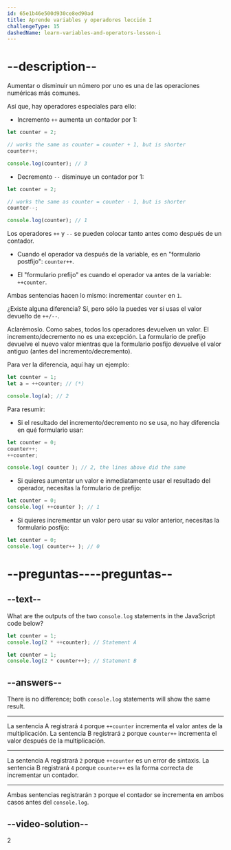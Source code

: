 ```yaml
---
id: 65e1b46e500d930ce8ed90ad
title: Aprende variables y operadores lección I
challengeType: 15
dashedName: learn-variables-and-operators-lesson-i
---
```


# --description--

Aumentar o disminuir un número por uno es una de las operaciones numéricas más comunes.

Así que, hay operadores especiales para ello:

- Incremento `++` aumenta un contador por 1:

```js
let counter = 2;

// works the same as counter = counter + 1, but is shorter
counter++;      

console.log(counter); // 3
```

- Decremento `--` disminuye un contador por 1:

```js
let counter = 2;

// works the same as counter = counter - 1, but is shorter
counter--;

console.log(counter); // 1
```

Los operadores `++` y `--` se pueden colocar tanto antes como después de un contador.

- Cuando el operador va después de la variable, es en "formulario postfijo": `counter++`.

- El "formulario prefijo" es cuando el operador va antes de la variable: `++counter`.

Ambas sentencias hacen lo mismo: incrementar `counter` en `1`.

¿Existe alguna diferencia? Sí, pero sólo la puedes ver si usas el valor devuelto de `++/--`.

Aclarémoslo. Como sabes, todos los operadores devuelven un valor. El incremento/decremento no es una excepción. La formulario de prefijo devuelve el nuevo valor mientras que la formulario posfijo devuelve el valor antiguo (antes del incremento/decremento).

Para ver la diferencia, aquí hay un ejemplo:

```js
let counter = 1;
let a = ++counter; // (*)

console.log(a); // 2
```

Para resumir:

- Si el resultado del incremento/decremento no se usa, no hay diferencia en qué formulario usar:

```js
let counter = 0;
counter++;
++counter;

console.log( counter ); // 2, the lines above did the same
```

- Si quieres aumentar un valor e inmediatamente usar el resultado del operador, necesitas la formulario de prefijo:

```js
let counter = 0;
console.log( ++counter ); // 1
```

- Si quieres incrementar un valor pero usar su valor anterior, necesitas la formulario posfijo:

```js 
let counter = 0;
console.log( counter++ ); // 0
```

# --preguntas----preguntas--

## --text--

What are the outputs of the two `console.log` statements in the JavaScript code below?

```js
let counter = 1;
console.log(2 * ++counter); // Statement A
```

```js
let counter = 1;
console.log(2 * counter++); // Statement B
```

## --answers--

There is no difference; both `console.log` statements will show the same result.

---

La sentencia A registrará `4` porque `++counter` incrementa el valor antes de la multiplicación. La sentencia B registrará `2` porque `counter++` incrementa el valor después de la multiplicación.

---

La sentencia A registrará `2` porque `++counter` es un error de sintaxis. La sentencia B registrará `4` porque `counter++` es la forma correcta de incrementar un contador.

---

Ambas sentencias registrarán `3` porque el contador se incrementa en ambos casos antes del `console.log`.


## --video-solution--

2
